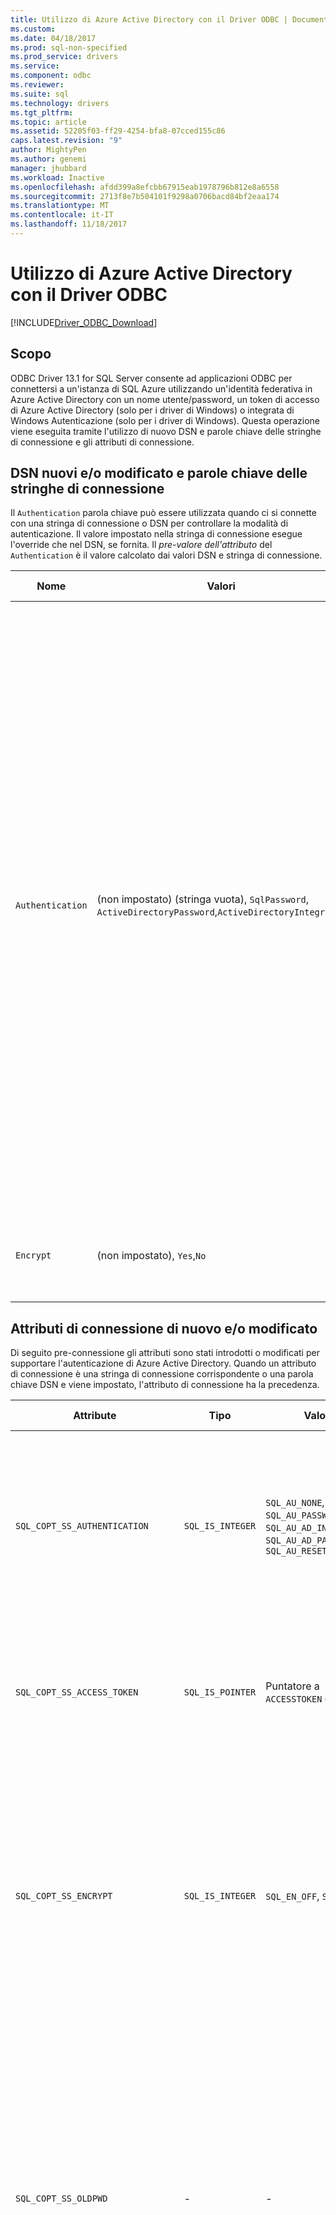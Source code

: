 ```yaml
---
title: Utilizzo di Azure Active Directory con il Driver ODBC | Documenti Microsoft
ms.custom: 
ms.date: 04/18/2017
ms.prod: sql-non-specified
ms.prod_service: drivers
ms.service: 
ms.component: odbc
ms.reviewer: 
ms.suite: sql
ms.technology: drivers
ms.tgt_pltfrm: 
ms.topic: article
ms.assetid: 52205f03-ff29-4254-bfa8-07cced155c86
caps.latest.revision: "9"
author: MightyPen
ms.author: genemi
manager: jhubbard
ms.workload: Inactive
ms.openlocfilehash: afdd399a8efcbb67915eab1978796b812e8a6558
ms.sourcegitcommit: 2713f8e7b504101f9298a0706bacd84bf2eaa174
ms.translationtype: MT
ms.contentlocale: it-IT
ms.lasthandoff: 11/18/2017
---
```

# <a name="using-azure-active-directory-with-the-odbc-driver"></a>Utilizzo di Azure Active Directory con il Driver ODBC
[!INCLUDE[Driver_ODBC_Download](../../includes/driver_odbc_download.md)]

## <a name="purpose"></a>Scopo

ODBC Driver 13.1 for SQL Server consente ad applicazioni ODBC per connettersi a un'istanza di SQL Azure utilizzando un'identità federativa in Azure Active Directory con un nome utente/password, un token di accesso di Azure Active Directory (solo per i driver di Windows) o integrata di Windows Autenticazione (solo per i driver di Windows). Questa operazione viene eseguita tramite l'utilizzo di nuovo DSN e parole chiave delle stringhe di connessione e gli attributi di connessione.

## <a name="new-andor-modified-dsn-and-connection-string-keywords"></a>DSN nuovi e/o modificato e parole chiave delle stringhe di connessione

Il `Authentication` parola chiave può essere utilizzata quando ci si connette con una stringa di connessione o DSN per controllare la modalità di autenticazione. Il valore impostato nella stringa di connessione esegue l'override che nel DSN, se fornita. Il _pre-valore dell'attributo_ del `Authentication` è il valore calcolato dai valori DSN e stringa di connessione.

|Nome|Valori|Valore predefinito|Description|
|-|-|-|-|
|`Authentication`|(non impostato) (stringa vuota), `SqlPassword`, `ActiveDirectoryPassword`,`ActiveDirectoryIntegrated`|(non impostato)|Controlla la modalità di autenticazione.<table><tr><th>Valore<th>Description<tr><td>(non impostato)<td>Modalità di autenticazione di base a parole chiave (opzioni di connessione preesistenti esistente).<tr><td>(stringa vuota)<td>(Stringa di connessione solo.) Eseguire l'override e annullare un `Authentication` valore impostato nel DSN.<tr><td>`SqlPassword`<td>Eseguire l'autenticazione direttamente a un'istanza di SQL Server utilizzando un nome utente e password.<tr><td>`ActiveDirectoryPassword`<td>Eseguire l'autenticazione con un'identità di Azure Active Directory utilizzando un nome utente e password.<tr><td>`ActiveDirectoryIntegrated`<td>_Solo i driver di Windows_. Eseguire l'autenticazione con un'identità di Azure Active Directory utilizzando l'autenticazione integrata.</table>|
|`Encrypt`|(non impostato), `Yes`,`No`|(vedere la descrizione)|Controlla la crittografia per una connessione. Se il valore pre-dell'attributo di il `Authentication` non _Nessuno_, il valore predefinito è `Yes`. In caso contrario, il valore predefinito è `No`. Il valore pre-dell'attributo di crittografia `Yes` se il valore è impostato su `Yes` nella stringa di connessione o DSN.|

## <a name="new-andor-modified-connection-attributes"></a>Attributi di connessione di nuovo e/o modificato

Di seguito pre-connessione gli attributi sono stati introdotti o modificati per supportare l'autenticazione di Azure Active Directory. Quando un attributo di connessione è una stringa di connessione corrispondente o una parola chiave DSN e viene impostato, l'attributo di connessione ha la precedenza.

|Attribute|Tipo|Valori|Valore predefinito|Description|
|-|-|-|-|-|
|`SQL_COPT_SS_AUTHENTICATION`|`SQL_IS_INTEGER`|`SQL_AU_NONE`, `SQL_AU_PASSWORD`, `SQL_AU_AD_INTEGRATED`, `SQL_AU_AD_PASSWORD`, `SQL_AU_RESET`|(non impostato)|Vedere la descrizione di `Authentication` parola chiave precedente. `SQL_AU_NONE`viene fornito per eseguire l'override esplicito di un set `Authentication` valore nella stringa di DSN e/o di connessione, mentre `SQL_AU_RESET` annullata l'impostazione dell'attributo se è stato impostato, consentendo il valore di stringa di connessione o DSN in precedenza.|
|`SQL_COPT_SS_ACCESS_TOKEN`|`SQL_IS_POINTER`|Puntatore a `ACCESSTOKEN` o NULL|NULL|_Solo i driver di Windows_. Se diverso da null, specifica il Token azuread dell'accesso da utilizzare. È possibile specificare un token di accesso e anche `UID`, `PWD`, `Trusted_Connection`, o `Authentication` parole chiave delle stringhe di connessione o dei relativi attributi equivalente.|
|`SQL_COPT_SS_ENCRYPT`|`SQL_IS_INTEGER`|`SQL_EN_OFF`, `SQL_EN_ON`|(vedere la descrizione)|Controlla la crittografia per una connessione. `SQL_EN_OFF`e `SQL_EN_ON` disabilitare e abilitare la crittografia, rispettivamente. Se il valore pre-dell'attributo di il `Authentication` non _Nessuno_ o `SQL_COPT_SS_ACCESS_TOKEN` è impostata, e `Encrypt` non è stato specificato nella stringa di connessione o DSN, il valore predefinito è `SQL_EN_ON`. In caso contrario, il valore predefinito è `SQL_EN_OFF`. Il valore effettivo dei controlli attributo [se la crittografia verrà utilizzata per la connessione.](https://docs.microsoft.com/en-us/sql/relational-databases/native-client/features/using-encryption-without-validation)|
|`SQL_COPT_SS_OLDPWD`|\-|\-|\-|Non è supportata con Azure Active Directory, poiché le modifiche delle password per le entità di AAD non può essere eseguite tramite una connessione ODBC. <br><br>Scadenza della password per l'autenticazione di SQL Server è stato introdotto in SQL Server 2005. Il `SQL_COPT_SS_OLDPWD` attributo è stato aggiunto per consentire al client di fornire sia la vecchia che la nuova password per la connessione. Quando questa proprietà è impostata, il provider non utilizzerà il pool di connessioni per la prima connessione o per le connessioni successive, in quanto la stringa di connessione conterrà la password precedente che è stata modificata.|
|`SQL_COPT_SS_INTEGRATED_SECURITY`|`SQL_IS_INTEGER`|`SQL_IS_OFF`,`SQL_IS_ON`|`SQL_IS_OFF`|_Deprecato_; utilizzare `SQL_COPT_SS_AUTHENTICATION` impostato su `SQL_AU_AD_INTEGRATED` invece. <br><br>Forza utilizzo dell'autenticazione di Windows (Kerberos su Linux e macOS) per la convalida dell'accesso in account di accesso server. Quando viene utilizzata l'autenticazione di Windows, il driver ignora i valori di identificatore e la password utente forniti come parte di `SQLConnect`, `SQLDriverConnect`, o `SQLBrowseConnect` l'elaborazione.|

## <a name="ui-additions-for-azure-active-directory-windows-driver-only"></a>Componenti aggiuntivi dell'interfaccia utente per Azure Active Directory (solo per i driver di Windows)

L'installazione DSN e la connessione, le interfacce utente del driver sono stati migliorati con le opzioni aggiuntive necessarie per utilizzare l'autenticazione con Azure AD.

### <a name="creating-and-editing-dsns-in-the-ui"></a>Creazione e modifica i DSN nell'interfaccia utente

È possibile utilizzare di nuovo AD Azure le opzioni di autenticazione durante la creazione o la modifica di un DSN esistente tramite l'installazione del driver dell'interfaccia utente:

`Authentication=ActiveDirectoryIntegrated`per l'autenticazione di Azure Active Directory Integrated a SQL Azure

![CreateNewDSN3.png](windows/CreateNewDSN3.png)

`Authentication=ActiveDirectoryPassword`per l'autenticazione di nome utente e password di Azure Active Directory in SQL Azure

![CreateNewDSN4.png](windows/CreateNewDSN4.png)

`Authentication=SqlPassword`per l'autenticazione di nome utente e password di SQL Server (Azure o in caso contrario)

![CreateNewDSN.png](windows/CreateNewDSN.png)

`Trusted_Connection=Yes`per Windows SSPI legacy l'autenticazione integrata

![CreateNewDSN2.png](windows/CreateNewDSN2.png)

Le quattro opzioni corrispondono alle `Trusted_Connection=Yes` (Windows legacy esistente SSPI sola autenticazione integrata) e `Authentication=` `ActiveDirectoryIntegrated`, `SqlPassword`, e `ActiveDirectoryPassword`, rispettivamente.

### <a name="sqldriverconnect-prompt-windows-driver-only"></a>SQLDriverConnect prompt dei comandi (solo per i driver di Windows)

La finestra di dialogo prompt dei comandi visualizzato dal SQLDriverConnect quando vengono richieste informazioni necessarie per completare la connessione contiene due nuove opzioni per l'autenticazione di Azure AD:

![SQLServerLogin.png](windows/SQLServerLogin.png)

Queste opzioni corrispondono alle quattro stesso disponibili nel programma di installazione DSN dell'interfaccia utente precedente.

### <a name="example-connection-strings"></a>Esempi di stringhe di connessione
1. Autenticazione di SQL Server: sintassi legacy. Certificato server non viene convalidato e viene utilizzata la crittografia solo se il server impone. Il nome utente e la password viene passata nella stringa di connessione.
`server=Server;database=Database;UID=UserName;PWD=Password;`
2. Autenticazione di SQL: nuova sintassi. Il client richiede la crittografia (il valore predefinito di `Encrypt` è `true`) e il certificato del server ottiene convalidato, indipendentemente dall'impostazione di crittografia (a meno che non `TrustServerCertificate` è impostato su `true`). Il nome utente e la password viene passata nella stringa di connessione.
 `server=Server;database=Database;UID=UserName;PWD=Password;Authentication=SqlPassword;`
3. Autenticazione integrata di Windows (Kerberos su Linux e macOS) tramite SSPI (per SQL Server o SQL IaaS): la sintassi corrente. Certificato server non viene convalidato, a meno che non viene utilizzata la crittografia. 
`server=Server;database=Database;Trusted_Connection=yes;`
4. (_Solo i driver di Windows_.) Autenticazione integrata di Windows tramite SSPI (se il database di destinazione è in SQL Server o SQL IaaS)-nuova sintassi. Il client richiede la crittografia (il valore predefinito di `Encrypt` è `true`) e il certificato del server ottiene convalidato, indipendentemente dall'impostazione di crittografia (a meno che non `TrustServerCertificate` è impostato su `true`). 
`server=Server;database=Database;Authentication=ActiveDirectoryIntegrated;`
5. Autenticazione di nome utente e Password di AAD (se il database di destinazione nel database di SQL Azure). Certificato server è convalidato, indipendentemente dall'impostazione di crittografia (a meno che non `TrustServerCertificate` è impostato su `true`). Il nome utente e la password viene passata nella stringa di connessione. 
`server=Server;database=Database;UID=UserName;PWD=Password;Authentication=ActiveDirectoryPassword;`
6. (_Solo i driver di Windows_.) Autenticazione integrata di Windows utilizza la libreria ADAL, che prevede di utilizzare le credenziali dell'account di Windows per un token di accesso rilasciato da Azure ad, presupponendo che il database di destinazione è in Database SQL di Azure. Certificato server è convalidato, indipendentemente dall'impostazione di crittografia (a meno che non `TrustServerCertificate` è impostato su `true`). 
`server=Server;database=Database; Authentication=ActiveDirectoryIntegrated;`

> [!NOTE] 
>- Quando si utilizzano le nuove opzioni di Active Directory con il driver ODBC di Windows, assicurarsi che il [Active Directory Authentication Library per SQL Server](http://go.microsoft.com/fwlink/?LinkID=513072) è stato installato. I driver di Linux e macOS non richiedono le dipendenze aggiuntive per l'autenticazione con Azure Active Directory.
>- Per connettersi usando un nome utente account SQL Server e una password, è ora possibile utilizzare il nuovo `SqlPassword` opzione, è consigliabile soprattutto per SQL Azure, poiché questa opzione consente di impostazioni predefinite di connessione più sicure.
>- Per connettersi usando un nome utente account Azure Active Directory e una password, specificare `Authentication=ActiveDirectoryPassword` nella stringa di connessione e `UID` e `PWD` le parole chiave con il nome utente e password, rispettivamente.
>- Per connettersi usando integrata di Windows o autenticazione integrata di Active Directory (solo per i driver di Windows), specificare `Authentication=ActiveDirectoryIntegrated` nella stringa di connessione. Il driver sceglierà automaticamente la modalità di autenticazione corretto. `UID`e `PWD` non deve essere specificato.

## <a name="authenticating-with-an-access-token-windows-driver-only"></a>L'autenticazione con un Token di accesso (solo per i driver di Windows)

Il `SQL_COPT_SS_ACCESS_TOKEN` attributo pre-connessione consente di usare un token di accesso ottenuto da Azure AD per l'autenticazione anziché nome utente e password e ignora inoltre la negoziazione e ottenere un token di accesso dal driver. Per utilizzare un token di accesso, impostare il `SQL_COPT_SS_ACCESS_TOKEN` attributo di connessione a un puntatore a un `ACCESSTOKEN` struttura:

~~~
typedef struct AccessToken
{
    DWORD dataSize;
    BYTE data[];
} ACCESSTOKEN;
~~~

Il `ACCESSTOKEN` è una struttura di lunghezza variabile costituita da 4 byte _lunghezza_ seguito da _lunghezza_ byte di dati opachi che formano il token di accesso. A causa di come SQL Server gestisce i token di accesso, una ottenuto tramite un [OAuth 2.0](https://docs.microsoft.com/en-us/azure/active-directory/develop/active-directory-authentication-scenarios) risposta JSON deve essere espanso in modo che ogni byte è seguita da uno 0 byte, simili a una stringa di UCS-2 contenente solo caratteri ASCII di padding; tuttavia, il token è un valore opaco e la lunghezza specificata, in byte, non devono includere qualsiasi carattere di terminazione null. I vincoli di lunghezza e il formato considerevoli, a causa di questo metodo di autenticazione è disponibile solo a livello di programmazione tramite le `SQL_COPT_SS_ACCESS_TOKEN` attributo coonnection; Nessuna corrispondente DSN o la parola chiave di stringa di connessione. La stringa di connessione non deve contenere `UID`, `PWD`, `Authentication`, o `Trusted_Connection` parole chiave.

## <a name="azure-active-directory-authentication-sample-code"></a>Codice di esempio l'autenticazione di Azure Active Directory

L'esempio seguente viene illustrato il codice necessario per connettersi a SQL Server tramite Azure Active Directory con le parole chiave di connessione. Si noti che non è necessario modificare il codice dell'applicazione stessa. la stringa di connessione o DSN se viene utilizzato uno, è l'unica modifica da apportare necessaria per l'utilizzo di Azure ad per l'autenticazione:
~~~
    ...
    SQLCHAR connString[] = "Driver={ODBC Driver 13 for SQL Server};Server={server};UID=myuser;PWD=myPass;Authentication=ActiveDirectoryPassword"
    ...
    SQLDriverConnect(hDbc, NULL, connString, SQL_NTS, NULL, 0, NULL, SQL_DRIVER_NOPROMPT);  
    ...
~~~
L'esempio seguente viene illustrato il codice necessario per connettersi a SQL Server con l'autenticazione del token di accesso di Azure Active Directory. In questo caso, è necessario modificare il codice dell'applicazione per elaborare il token di accesso e impostare l'attributo di connessione associata.
~~~
    SQLCHAR connString[] = "Driver={ODBC Driver 13 for SQL Server};Server={server}"
    SQLCHAR accessToken[] = "eyJ0eXAiOi..."; // In the format extracted from an OAuth JSON response
    ...
    DWORD dataSize = 2 * strlen(accessToken);
    ACCESSTOKEN *pAccToken = malloc(sizeof(ACCESSTOKEN) + dataSize);
    pAccToken->dataSize = dataSize;
    // Expand access token with padding bytes
    for(int i = 0, j = 0; i < dataSize; i += 2, j++) {
        pAccToken->data[i] = accessToken[j];
        pAccToken->data[i+1] = 0;
    }
    ...
    SQLSetConnectAttr(hDbc, SQL_COPT_SS_ACCESS_TOKEN, (SQLPOINTER)pAccToken, SQL_IS_POINTER);
    SQLDriverConnect(hDbc, NULL, connString, SQL_NTS, NULL, 0, NULL, SQL_DRIVER_NOPROMPT);      
    ...
    free(pAccToken);
~~~

## <a name="see-also"></a>Vedere anche
[Supporto dell'autenticazione basata su token per il database SQL di Azure utilizzando l'autenticazione di Azure AD](https://blogs.msdn.microsoft.com/sqlsecurity/2016/02/09/token-based-authentication-support-for-azure-sql-db-using-azure-ad-auth)


